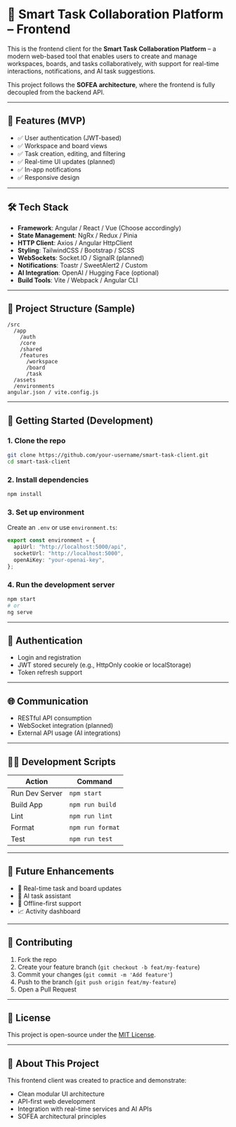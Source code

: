 # 🧠 Smart Task Collaboration Platform – Frontend

This is the frontend client for the **Smart Task Collaboration Platform** – a modern web-based tool that enables users to create and manage workspaces, boards, and tasks collaboratively, with support for real-time interactions, notifications, and AI task suggestions.

This project follows the **SOFEA architecture**, where the frontend is fully decoupled from the backend API.

---

## 🚀 Features (MVP)

- ✅ User authentication (JWT-based)
- ✅ Workspace and board views
- ✅ Task creation, editing, and filtering
- ✅ Real-time UI updates (planned)
- ✅ In-app notifications
- ✅ Responsive design

---

## 🛠️ Tech Stack

- **Framework**: Angular / React / Vue (Choose accordingly)
- **State Management**: NgRx / Redux / Pinia
- **HTTP Client**: Axios / Angular HttpClient
- **Styling**: TailwindCSS / Bootstrap / SCSS
- **WebSockets**: Socket.IO / SignalR (planned)
- **Notifications**: Toastr / SweetAlert2 / Custom
- **AI Integration**: OpenAI / Hugging Face (optional)
- **Build Tools**: Vite / Webpack / Angular CLI

---

## 📁 Project Structure (Sample)

```
/src
  /app
    /auth
    /core
    /shared
    /features
      /workspace
      /board
      /task
  /assets
  /environments
angular.json / vite.config.js
```

---

## 🧪 Getting Started (Development)

### 1. Clone the repo

```bash
git clone https://github.com/your-username/smart-task-client.git
cd smart-task-client
```

### 2. Install dependencies

```bash
npm install
```

### 3. Set up environment

Create an `.env` or use `environment.ts`:

```ts
export const environment = {
  apiUrl: "http://localhost:5000/api",
  socketUrl: "http://localhost:5000",
  openAiKey: "your-openai-key",
};
```

### 4. Run the development server

```bash
npm start
# or
ng serve
```

---

## 🔐 Authentication

- Login and registration
- JWT stored securely (e.g., HttpOnly cookie or localStorage)
- Token refresh support

---

## 🌐 Communication

- RESTful API consumption
- WebSocket integration (planned)
- External API usage (AI integrations)

---

## 🧑‍💻 Development Scripts

| Action         | Command          |
| -------------- | ---------------- |
| Run Dev Server | `npm start`      |
| Build App      | `npm run build`  |
| Lint           | `npm run lint`   |
| Format         | `npm run format` |
| Test           | `npm run test`   |

---

## 🧩 Future Enhancements

- 🔁 Real-time task and board updates
- 🧠 AI task assistant
- 🧭 Offline-first support
- 📈 Activity dashboard

---

## 🤝 Contributing

1. Fork the repo
2. Create your feature branch (`git checkout -b feat/my-feature`)
3. Commit your changes (`git commit -m 'Add feature'`)
4. Push to the branch (`git push origin feat/my-feature`)
5. Open a Pull Request

---

## 📄 License

This project is open-source under the [MIT License](LICENSE).

---

## 🧠 About This Project

This frontend client was created to practice and demonstrate:

- Clean modular UI architecture
- API-first web development
- Integration with real-time services and AI APIs
- SOFEA architectural principles
